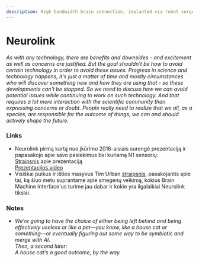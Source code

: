 ```yaml
---
description: High bandwidth brain connection, implanted via robot surgery
---
```


# Neurolink

_As with any technology, there are benefits and downsides - and excitement as well as concerns are justified. But the goal shouldn't be how to avoid certain technology in order to avoid these issues. Progress in science and technology happens, it's just a matter of time and mostly circumstances who will discover something new and how they are using that - so these developments can't be stopped. So we need to discuss how we can avoid potential issues while continuing to work on such technology. And that requires a lot more interaction with the scientific community than expressing concerns or doubt. People really need to realize that we all, as a species, are responsible for the outcome of things, we can and should actively shape the future._

### Links

* Neurolink pirmą kartą nuo įkūrimo 2016-aisiais surengė prezentaciją ir papasakojo apie savo pasiekimus bei kuriamą N1 sensorių:\
  [Straipsnis](https://www.theverge.com/2019/7/16/20697123/elon-musk-neuralink-brain-reading-thread-robot) apie prezentaciją\
  [Prezentacijos video](https://youtu.be/lA77zsJ31nA)
* Visiškai puikus ir išties masyvus Tim Urban [straipsnis](https://waitbutwhy.com/2017/04/neuralink.html), pasakojantis apie tai, ką šiuo metu suprantame apie smegenų veikimą, kokius Brain Machine Interface'us turime jau dabar ir kokie yra ilgalaikiai Neurolink tikslai.

### Notes

* _We’re going to have the choice of either being left behind and being effectively useless or like a pet—you know, like a house cat or something—or eventually figuring out some way to be symbiotic and merge with AI._\
  _Then, a second later:_\
  _A house cat’s a good outcome, by the way._

